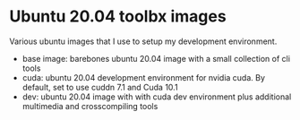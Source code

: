 # Ubuntu 20.04 toolbx images

Various ubuntu images that I use to setup my development environment.

* base image: barebones ubuntu 20.04 image with a small collection of cli tools
* cuda: ubuntu 20.04 development environment for nvidia cuda. By default, set to use cuddn 7.1 and Cuda 10.1
* dev: ubuntu 20.04 image with with cuda dev environment plus additional multimedia and crosscompiling tools